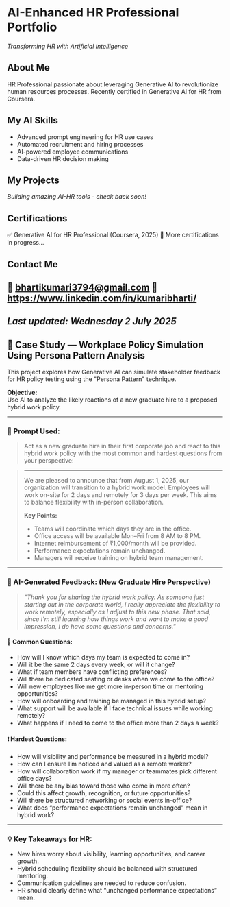 # AI-Enhanced HR Professional Portfolio
*Transforming HR with Artificial Intelligence*

## About Me
HR Professional passionate about leveraging Generative AI to revolutionize human resources processes. Recently certified in Generative AI for HR from Coursera.

## My AI Skills
- Advanced prompt engineering for HR use cases
- Automated recruitment and hiring processes  
- AI-powered employee communications
- Data-driven HR decision making

## My Projects
*Building amazing AI-HR tools - check back soon!*

## Certifications
✅ Generative AI for HR Professional (Coursera, 2025)
🔄 More certifications in progress...

## Contact Me
📧 bhartikumari3794@gmail.com
💼 https://www.linkedin.com/in/kumaribharti/
---
*Last updated: Wednesday 2 July 2025*
---

## 📁 Case Study — Workplace Policy Simulation Using Persona Pattern Analysis

This project explores how Generative AI can simulate stakeholder feedback for HR policy testing using the "Persona Pattern" technique.

**Objective:**  
Use AI to analyze the likely reactions of a new graduate hire to a proposed hybrid work policy.

---

### 📌 Prompt Used:
> Act as a new graduate hire in their first corporate job and react to this hybrid work policy with the most common and hardest questions from your perspective:

> ---
> We are pleased to announce that from August 1, 2025, our organization will transition to a hybrid work model. Employees will work on-site for 2 days and remotely for 3 days per week. This aims to balance flexibility with in-person collaboration.  
>
> **Key Points:**
> - Teams will coordinate which days they are in the office.  
> - Office access will be available Mon–Fri from 8 AM to 8 PM.  
> - Internet reimbursement of ₹1,000/month will be provided.  
> - Performance expectations remain unchanged.  
> - Managers will receive training on hybrid team management.

---

### 🧠 AI-Generated Feedback: (New Graduate Hire Perspective)

> *"Thank you for sharing the hybrid work policy. As someone just starting out in the corporate world, I really appreciate the flexibility to work remotely, especially as I adjust to this new phase. That said, since I'm still learning how things work and want to make a good impression, I do have some questions and concerns."*

#### 🔹 Common Questions:
- How will I know which days my team is expected to come in?
- Will it be the same 2 days every week, or will it change?
- What if team members have conflicting preferences?
- Will there be dedicated seating or desks when we come to the office?
- Will new employees like me get more in-person time or mentoring opportunities?
- How will onboarding and training be managed in this hybrid setup?
- What support will be available if I face technical issues while working remotely?
- What happens if I need to come to the office more than 2 days a week?

#### ❗ Hardest Questions:
- How will visibility and performance be measured in a hybrid model?
- How can I ensure I’m noticed and valued as a remote worker?
- How will collaboration work if my manager or teammates pick different office days?
- Will there be any bias toward those who come in more often?
- Could this affect growth, recognition, or future opportunities?
- Will there be structured networking or social events in-office?
- What does “performance expectations remain unchanged” mean in hybrid work?

---

### 💡 Key Takeaways for HR:
- New hires worry about visibility, learning opportunities, and career growth.
- Hybrid scheduling flexibility should be balanced with structured mentoring.
- Communication guidelines are needed to reduce confusion.
- HR should clearly define what “unchanged performance expectations” mean.
